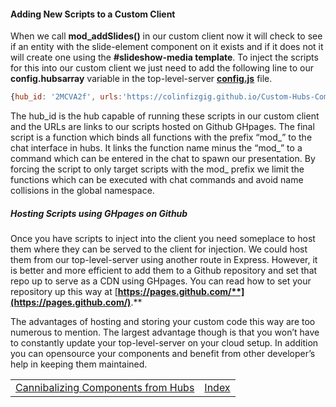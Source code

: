 #### **Adding New Scripts to a Custom Client**

When we call **mod_addSlides()** in our custom client now it will check to see if an entity with the slide-element component on it exists and if it does not it will create one using the **#slideshow-media template**.  To inject the scripts for this into our custom client we just need to add the following line to our **config.hubsarray** variable in the top-level-server [**config.js**](https://github.com/colinfizgig/Custom-Hubs-Components/blob/ghpages/top-level-main-server/config.js) file.



```javascript
{hub_id: '2MCVA2f', urls:'https://colinfizgig.github.io/Custom-Hubs-Components/components/slideconfig.js,https://colinfizgig.github.io/Custom-Hubs-Components/components/slideshow-template.js,https://colinfizgig.github.io/Custom-Hubs-Components/components/hubs-slide-show.js,https://colinfizgig.github.io/Custom-Hubs-Components/components/presence-customcmd-setup.js'}
```



The hub_id is the hub capable of running these scripts in our custom client and the URLs are links to our scripts hosted on Github GHpages.  The final script is a function which binds all functions with the prefix “mod\_” to the chat interface in hubs.  It links the function name minus the “mod\_” to a command which can be entered in the chat to spawn our presentation.  By forcing the script to only target scripts with the mod_ prefix we limit the functions which can be executed with chat commands and avoid name collisions in the global namespace.

##### **Hosting Scripts using GHpages on Github**

Once you have scripts to inject into the client you need someplace to host them where they can be served to the client for injection.  We could host them from our top-level-server using another route in Express.  However, it is better and more efficient to add them to a Github repository and set that repo up to serve as a CDN using GHpages.  You can read how to set your repository up this way at [**https://pages.github.com/**](https://pages.github.com/)**.**

The advantages of hosting and storing your custom code this way are too numerous to mention.  The largest advantage though is that you won’t have to constantly update your top-level-server on your cloud setup.  In addition you can opensource your components and benefit from other developer’s help in keeping them maintained. 

|                                                              |                                                              |
| :----------------------------------------------------------- | -----------------------------------------------------------: |
| [Cannibalizing Components from Hubs](https://github.com/colinfizgig/Custom-Hubs-Components/blob/ghpages/docs/CannibalizingComponents.md) | [Index](https://github.com/colinfizgig/Custom-Hubs-Components/blob/ghpages/docs/CustomizinghubsTitle.md) |